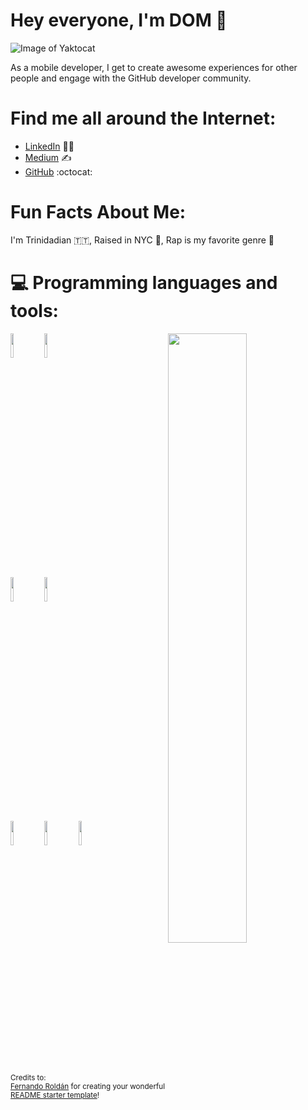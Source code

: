 # Hey everyone, I'm DOM 👋


![Image of Yaktocat](https://octodex.github.com/images/yaktocat.png)

As a mobile developer, I get to create awesome experiences for other people and engage with the GitHub developer community.


# Find me all around the Internet:
- [LinkedIn](https://www.linkedin.com/in/dominic-holder-a0761b1a9/) 👩‍💻
- [Medium](https://medium.com/@dom.holder_44573) ✍️
- [GitHub](https://github.com/ProdigyX6217) :octocat:


# Fun Facts About Me:
I'm Trinidadian 🇹🇹, 
Raised in NYC 🗽, 
Rap is my favorite genre 🎤


# 💻 Programming languages and tools:
<p>
	<img width="50%" align="right" src="https://github-readme-stats.vercel.app/api?username=ProdigyX6217&show_icons=true&hide_border=true" />

<code><img width="10%" src="https://www.vectorlogo.zone/logos/python/python-ar21.svg"></code>
<code><img width="10%" src="https://www.vectorlogo.zone/logos/swift/swift-horizontal.svg"></code>
<br />
<code><img width="10%" src="https://www.vectorlogo.zone/logos/pocoo_flask/pocoo_flask-ar21.svg"></code>
<code><img width="10%" src="https://www.vectorlogo.zone/logos/djangoproject/djangoproject-ar21.svg"></code>
<br />
<code><img width="10%" src="https://www.vectorlogo.zone/logos/getbootstrap/getbootstrap-ar21.svg"></code>
<code><img width="10%" src="https://www.vectorlogo.zone/logos/w3_html5/w3_html5-ar21.svg"></code>
<code><img width="10%" src="https://www.vectorlogo.zone/logos/git-scm/git-scm-ar21.svg"></code>
</p>

<sub>Credits to: <br/>[Fernando Roldán](https://github.com/FernandoRoldan93) for creating your wonderful [README starter template](https://github.com/kautukkundan/Awesome-Profile-README-templates/blob/master/elaborate/FernandoRoldan93.md)!</sub>
